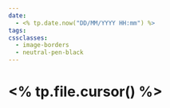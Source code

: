 ```yaml
---
date:
  - <% tp.date.now("DD/MM/YYYY HH:mm") %>
tags: 
cssclasses:
  - image-borders
  - neutral-pen-black
---
```

# <% tp.file.cursor() %>